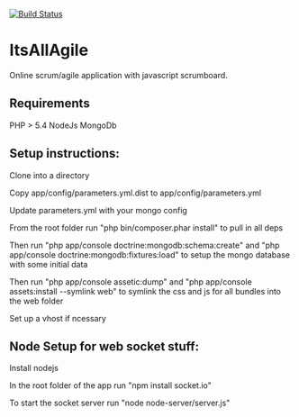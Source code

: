 [![Build Status](https://secure.travis-ci.org/wgcrouch/scrum-board.png?branch=master)](https://travis-ci.org/wgcrouch/scrum-board)

ItsAllAgile
===========

Online scrum/agile application with javascript scrumboard. 

Requirements
------------
PHP > 5.4
NodeJs
MongoDb

Setup instructions:
-------------------

Clone into a directory

Copy app/config/parameters.yml.dist to app/config/parameters.yml

Update parameters.yml with your mongo config

From the root folder run "php bin/composer.phar install" to pull in all deps

Then run "php app/console doctrine:mongodb:schema:create" and "php app/console doctrine:mongodb:fixtures:load" to setup the mongo database with some initial data

Then run 
"php app/console assetic:dump" and
"php app/console assets:install --symlink web" to symlink the css and js for all bundles into the web folder

Set up a vhost if ncessary

Node Setup for web socket stuff:
-----------

Install nodejs

In the root folder of the app run "npm install socket.io"

To start the socket server run "node node-server/server.js"

